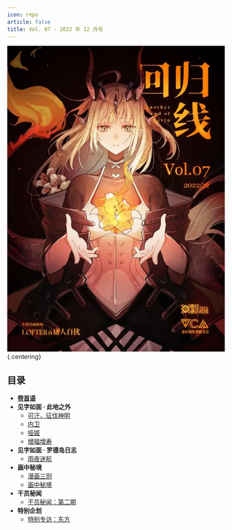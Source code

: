 ```yaml
---
icon: repo
article: false
title: Vol. 07 - 2022 年 12 月号
---
```


![](./res/cover.webp) {.centering}

## 目录

- [**卷首语**](intro.html)
- **见字如面 · 此地之外**
  - [可汗，征伐神明](article1.html)
  - [内卫](article2.html)
  - [哑姬](article3.html)
  - [增福增寿](article5.html)
- **见字如面 · 罗德岛日志**
  - [雨夜迷航](article4.html)
- **画中秘境**
  - [漫画三则](comic1.html)
  - [画中秘境](paintings.html)
- **干员秘闻**
  - [干员秘闻：第二期](ope_sec.html)
- **特别企划**
  - [特别专访：东方](interview.html)

<ArticleAd />